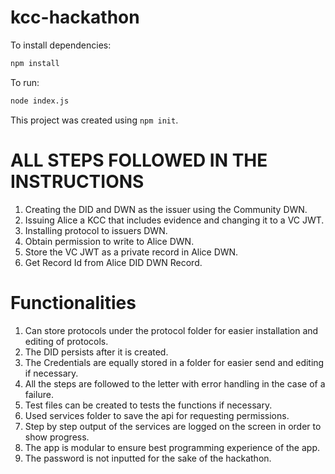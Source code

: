 # kcc-hackathon

To install dependencies:

```bash
npm install
```

To run:

```bash
node index.js
```

This project was created using `npm init`.

# ALL STEPS FOLLOWED IN THE INSTRUCTIONS

1. Creating the DID and DWN as the issuer using the Community DWN.
2. Issuing Alice a KCC that includes evidence and changing it to a VC JWT.
3. Installing protocol to issuers DWN.
4. Obtain permission to write to Alice DWN.
5. Store the VC JWT as a private record in Alice DWN.
6. Get Record Id from Alice DID DWN Record.

# Functionalities

1. Can store protocols under the protocol folder for easier installation and editing of protocols.
2. The DID persists after it is created.
3. The Credentials are equally stored in a folder for easier send and editing if necessary.
4. All the steps are followed to the letter with error handling in the case of a failure.
5. Test files can be created to tests the functions if necessary.
6. Used services folder to save the api for requesting permissions.
7. Step by step output of the services are logged on the screen in order to show progress.
8. The app is modular to ensure best programming experience of the app.
9. The password is not inputted for the sake of the hackathon.
